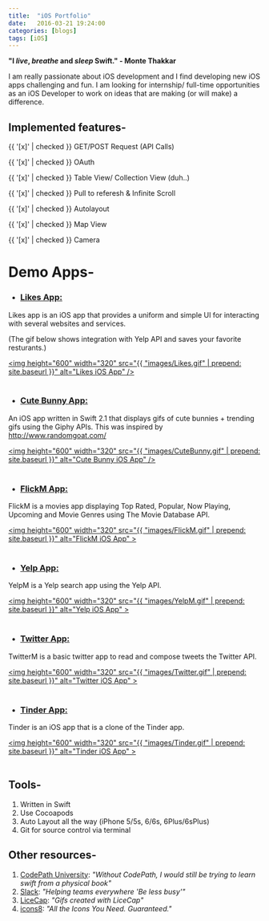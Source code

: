 ```yaml
---
title:  "iOS Portfolio"
date:   2016-03-21 19:24:00
categories: [blogs]
tags: [iOS]
---
```

**"I _live_, _breathe_ and _sleep_ Swift." - Monte Thakkar**

I am really passionate about iOS development and I find developing new iOS apps challenging and fun. I am looking for internship/ full-time opportunities as an iOS Developer to work on ideas that are making (or will make) a difference.

## Implemented features-

{{ '[x]' | checked }} GET/POST Request (API Calls)

{{ '[x]' | checked }} OAuth

{{ '[x]' | checked }} Table View/ Collection View (duh..)

{{ '[x]' | checked }} Pull to referesh & Infinite Scroll

{{ '[x]' | checked }} Autolayout

{{ '[x]' | checked }} Map View

{{ '[x]' | checked }} Camera


# Demo Apps-


- ### <a href="https://github.com/Monte9/LikesApp"> Likes App: </a> 

Likes app is an iOS app that provides a uniform and simple UI for interacting with several websites and services. 

(The gif below shows integration with Yelp API and saves your favorite resturants.)

<a href="https://github.com/Monte9/LikesApp"><img  height="600" width="320" src="{{ "images/Likes.gif" | prepend: site.baseurl }}" alt="Likes iOS App" /></a>
<br /><br />

- ### <a href="https://github.com/Monte9/CuteBunnyApp"> Cute Bunny App: </a> 

An iOS app written in Swift 2.1 that displays gifs of cute bunnies + trending gifs using the Giphy APIs. This was inspired by <a href="http://www.randomgoat.com/">http://www.randomgoat.com/</a>

<a href="https://github.com/Monte9/CuteBunnyApp"><img  height="600" width="320" src="{{ "images/CuteBunny.gif" | prepend: site.baseurl }}" alt="Cute Bunny iOS App" /></a>
<br /><br />

- ### <a href="https://github.com/Monte9/MoviesDBApp-CodePathU"> FlickM App: </a>

FlickM is a movies app displaying Top Rated, Popular, Now Playing, Upcoming and Movie Genres using The Movie Database API.

<a href="https://github.com/Monte9/MoviesDBApp-CodePathU"><img  height="600" width="320" src="{{ "images/FlickM.gif" | prepend: site.baseurl }}" alt="FlickM iOS App" ></a>
<br /><br />

- ### <a href="https://github.com/Monte9/YelpApp-CodePathU"> Yelp App: </a>

YelpM is a Yelp search app using the Yelp API.

<a href="https://github.com/Monte9/YelpApp-CodePathU"><img  height="600" width="320" src="{{ "images/YelpM.gif" | prepend: site.baseurl }}" alt="Yelp iOS App" ></a>
<br /><br />

- ### <a href="https://github.com/Monte9/TwitterApp-CodePathU"> Twitter App: </a>

TwitterM is a basic twitter app to read and compose tweets the Twitter API.

<a href="https://github.com/Monte9/TwitterApp-CodePathU"><img  height="600" width="320" src="{{ "images/Twitter.gif" | prepend: site.baseurl }}" alt="Twitter iOS App" ></a>
<br /><br />

- ### <a href="https://github.com/Monte9/TinderApp-CodePathU"> Tinder App: </a>

Tinder is an iOS app that is a clone of the Tinder app.

<a href="https://github.com/Monte9/TinderApp-CodePathU"><img  height="600" width="320" src="{{ "images/Tinder.gif" | prepend: site.baseurl }}" alt="Tinder iOS App" ></a>
<br /><br />


## Tools-

1. Written in Swift
2. Use Cocoapods
3. Auto Layout all the way (iPhone 5/5s, 6/6s, 6Plus/6sPlus)
4. Git for source control via terminal

## Other resources-
1. [CodePath University][codepath]: _"Without CodePath, I would still be trying to learn swift from a physical book"_
2. [Slack][slack]: _"Helping teams everywhere 'Be less busy'"_
3. [LiceCap][licecap]: _"Gifs created with LiceCap"_
4. [icons8][icons8]: _"All the Icons You Need. Guaranteed."_

[codepath]:      https://codepath.com/
[slack]:   https://slack.com/
[licecap]: http://www.cockos.com/licecap/
[icons8]: https://icons8.com/